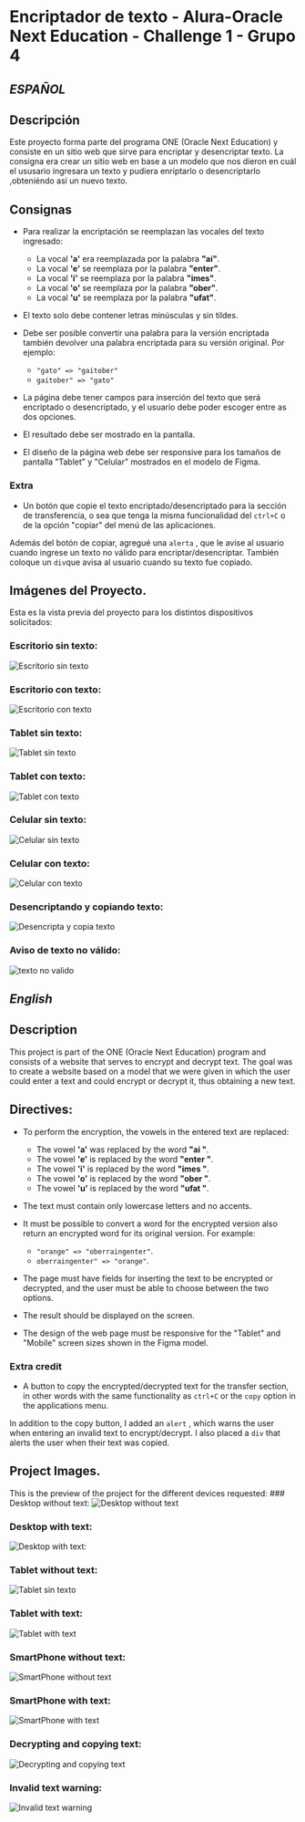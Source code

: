 # Encriptador de texto - Alura-Oracle Next Education - Challenge 1 - Grupo 4
## _*_ESPAÑOL_*_
  ## Descripción

  Este proyecto forma parte del programa ONE (Oracle Next Education) y consiste en un sitio web que sirve para encriptar y desencriptar texto. La consigna era crear un sitio web en base a un modelo que nos dieron en cuál el ususario ingresara un texto y pudiera enriptarlo o desencriptarlo ,obteniéndo así un nuevo texto. 

  ## Consignas

  + Para realizar la encriptación se reemplazan las vocales del texto ingresado:
    - La vocal **'a'** era reemplazada por la palabra **"ai"**.
    - La vocal **'e'** se reemplaza por la palabra **"enter"**.
    - La vocal **'i'** se reemplaza por la palabra **"imes"**.
    - La vocal **'o'** se reemplaza por la palabra **"ober"**.
    - La vocal **'u'** se reemplaza por la palabra **"ufat"**.

  + El texto solo debe contener letras minúsculas y sin tildes.
  + Debe ser posible convertir una palabra para la versión encriptada también devolver una palabra encriptada para su versión original. Por ejemplo:
    - `"gato" => "gaitober"`
    - `gaitober" => "gato"`
  +  La página debe tener campos para inserción del texto que será encriptado o desencriptado, y el usuario debe poder escoger entre as dos opciones.
  + El resultado debe ser mostrado en la pantalla.
  + El diseño de la página web debe ser responsive para los tamaños de pantalla "Tablet" y "Celular" mostrados en el modelo de Figma.
  
  ### Extra
   - Un botón que copie el texto encriptado/desencriptado para la sección de transferencia, o sea que tenga la misma funcionalidad del `ctrl+C` o de la opción "copiar" del menú de las aplicaciones.
   
   Además del botón de copiar, agregué una `alerta` , que le avise al usuario cuando ingrese un texto no válido para encriptar/desencriptar. También coloque un `div`que avisa al usuario cuando su texto fue copiado.
   
  ## Imágenes del Proyecto.
  
  Esta es la vista previa del proyecto para los distintos dispositivos solicitados:
  
  ### Escritorio sin texto:
  ![Escritorio sin texto](https://lh3.googleusercontent.com/pw/AL9nZEXM4Z4t6ExsmcSFzmBtWEp34PxYIJaOtWRzhMYsNPjd9ZWKrz6UQNwUuSKmZ87iLosEu4XCGeD938ErHjRMCL9qHVG-KGnFIZXx9MWSpnhGGRPTlFkiygbMA_rM8IPRbVhusVvHFV7Ck3-PoSG4lDFb=w1898-h973-no?authuser=0)
  ### Escritorio con texto:
  ![Escritorio con texto](https://lh3.googleusercontent.com/pw/AL9nZEX37HzMJRhX4T0PzVIXr3w-OwCISOuUf-QmnBk3enMAOHZQ68oGxlSXOpWbIuWFwU9zIyvShJjplWhIoDSqhVkrjv71hvhlUWBxTNQb0QBduGx7QtKhggj-pRtx1OitGQPDPT-yysPgaL86IktMPsfi=w1899-h973-no?authuser=0)
  ### Tablet sin texto:
  ![Tablet sin texto](https://lh3.googleusercontent.com/pw/AL9nZEV4kTKhC6AfmITMuAAscMf5mucFF-AsD6xQ5j8wdA6GFI0wEd0E2UxONNsBrtjUo-NF6ixytjXFXnegtjWrzBoRJNZ80p33vLAMiZk6dy_jHKZzLJf79ihEwGeiPbImF0OHCOabsh4PlAeFHU7oY_yH=w381-h584-no?authuser=0)
  ### Tablet con texto:
  ![Tablet con texto](https://lh3.googleusercontent.com/pw/AL9nZEV5KZBx9cvVMdlrtheJrsvfJupf1x59GkiNIGYInZESuHqHVkuzgnbjRFxIV1D1ifKxNCKELg1jrkWbrtgvA74rKrtFovP-cPd7PvBNHF6LRziWLdoqN66-6nOtIADsYeYPVGCvUaPSpz9OU-QMHrZP=w384-h675-no?authuser=0)
  ### Celular sin texto:
  ![Celular sin texto](https://lh3.googleusercontent.com/pw/AL9nZEU-6jf9fjL4JU0O6jQrQVJEYiLrSQUeMqdOpW7v3w-xMswamg5UEW63XkmlOClaMboT5FwjD9BX0HCkJ_p_lyEZbl1Me6OvVS_4sY1Kx81YKWp1jTmW0yfoCxI5S_ixpSsACuvrdIyhpYx5F9uMZooN=w344-h851-no?authuser=0)
  ### Celular con texto:
  ![Celular con texto](https://lh3.googleusercontent.com/pw/AL9nZEVcqPKm92EGZGQUzSTm5cl1Xituvl7Zh-HKeCpK3de1c-zfKEvVv6fKRuCkrSVw-ZgzEjruOWJw-CBuJ4-xNMyEpTmvfEQpcbK7ASaDCg5mfcp8R3Cln6KzcYc4K1xAx5z2AGH3hRVCT_NqyHsPttj8=w279-h852-no?authuser=0)
  
  ### Desencriptando y copiando texto:
  ![Desencripta y copia texto](https://lh3.googleusercontent.com/pw/AL9nZEUb9KyspUz8Ut_txvGUwnLLE9_ChWRbN2vh32Y8PxLcVUnJwNgkxsIEYee04BhCJ9Wb6ckgT4t26ZugwrNXOc3wve3a-0ZsSTw_ruxVJ7TMxz62XH6wh8UcvQzq6dBM0w0eXcv8_adAE3_6yAa0tm8S=w1900-h967-no?authuser=0)
  
  ### Aviso de texto no válido:
  ![texto no valido](https://lh3.googleusercontent.com/pw/AL9nZEVSsC6cBjkjsmx_hxfZUkqTQRfczKabdI0Y_PV9q2ZlU7hBDwbk3ZRU7goaPyGaZRnPDfgxbhMXgnca4LE0UFiXRUhbi22DUgzqdQZSi3O_7BrvcDB3EwMiUWSJ2gP-iAI1ilNr4KejsmD7t9J_AvJa=w1888-h973-no?authuser=0)
  

## _*_English_*_
  ## Description

  This project is part of the ONE (Oracle Next Education) program and consists of a website that serves to encrypt and decrypt text. The goal was to create a website based on a model that we were given in which the user could enter a text and could encrypt or decrypt it, thus obtaining a new text. 

  ## Directives:

  + To perform the encryption, the vowels in the entered text are replaced:
    - The vowel **'a'** was replaced by the word **"ai "**.
    - The vowel **'e'** is replaced by the word **"enter "**.
    - The vowel **'i'** is replaced by the word **"imes "**.
    - The vowel **'o'** is replaced by the word **"ober "**.
    - The vowel **'u'** is replaced by the word **"ufat "**.

  + The text must contain only lowercase letters and no accents.
  + It must be possible to convert a word for the encrypted version also return an encrypted word for its original version. For example:
    - `"orange" => "oberraingenter"`.
    - `oberraingenter" => "orange"`.
  + The page must have fields for inserting the text to be encrypted or decrypted, and the user must be able to choose between the two options.
  + The result should be displayed on the screen.
  + The design of the web page must be responsive for the "Tablet" and "Mobile" screen sizes shown in the Figma model.
  
  ### Extra credit
   - A button to copy the encrypted/decrypted text for the transfer section, in other words with the same functionality as `ctrl+C` or the `copy` option in the applications menu.
   
   In addition to the copy button, I added an `alert` , which warns the user when entering an invalid text to encrypt/decrypt. I also placed a `div` that alerts the user when their text was copied.
   
  ## Project Images.
  
  This is the preview of the project for the different devices requested:
    ### Desktop without text:
  ![Desktop without text](https://lh3.googleusercontent.com/pw/AL9nZEXM4Z4t6ExsmcSFzmBtWEp34PxYIJaOtWRzhMYsNPjd9ZWKrz6UQNwUuSKmZ87iLosEu4XCGeD938ErHjRMCL9qHVG-KGnFIZXx9MWSpnhGGRPTlFkiygbMA_rM8IPRbVhusVvHFV7Ck3-PoSG4lDFb=w1898-h973-no?authuser=0)
  ### Desktop with text:
  ![Desktop with text:](https://lh3.googleusercontent.com/pw/AL9nZEX37HzMJRhX4T0PzVIXr3w-OwCISOuUf-QmnBk3enMAOHZQ68oGxlSXOpWbIuWFwU9zIyvShJjplWhIoDSqhVkrjv71hvhlUWBxTNQb0QBduGx7QtKhggj-pRtx1OitGQPDPT-yysPgaL86IktMPsfi=w1899-h973-no?authuser=0)
  ### Tablet without text:
  ![Tablet sin texto](https://lh3.googleusercontent.com/pw/AL9nZEV4kTKhC6AfmITMuAAscMf5mucFF-AsD6xQ5j8wdA6GFI0wEd0E2UxONNsBrtjUo-NF6ixytjXFXnegtjWrzBoRJNZ80p33vLAMiZk6dy_jHKZzLJf79ihEwGeiPbImF0OHCOabsh4PlAeFHU7oY_yH=w381-h584-no?authuser=0)
  ### Tablet with text:
  ![Tablet with text](https://lh3.googleusercontent.com/pw/AL9nZEV5KZBx9cvVMdlrtheJrsvfJupf1x59GkiNIGYInZESuHqHVkuzgnbjRFxIV1D1ifKxNCKELg1jrkWbrtgvA74rKrtFovP-cPd7PvBNHF6LRziWLdoqN66-6nOtIADsYeYPVGCvUaPSpz9OU-QMHrZP=w384-h675-no?authuser=0)
  ### SmartPhone without text:
  ![SmartPhone without text](https://lh3.googleusercontent.com/pw/AL9nZEU-6jf9fjL4JU0O6jQrQVJEYiLrSQUeMqdOpW7v3w-xMswamg5UEW63XkmlOClaMboT5FwjD9BX0HCkJ_p_lyEZbl1Me6OvVS_4sY1Kx81YKWp1jTmW0yfoCxI5S_ixpSsACuvrdIyhpYx5F9uMZooN=w344-h851-no?authuser=0)
  ### SmartPhone with text:
  ![SmartPhone with text](https://lh3.googleusercontent.com/pw/AL9nZEVcqPKm92EGZGQUzSTm5cl1Xituvl7Zh-HKeCpK3de1c-zfKEvVv6fKRuCkrSVw-ZgzEjruOWJw-CBuJ4-xNMyEpTmvfEQpcbK7ASaDCg5mfcp8R3Cln6KzcYc4K1xAx5z2AGH3hRVCT_NqyHsPttj8=w279-h852-no?authuser=0)
  
  ### Decrypting and copying text:
  ![Decrypting and copying text](https://lh3.googleusercontent.com/pw/AL9nZEUb9KyspUz8Ut_txvGUwnLLE9_ChWRbN2vh32Y8PxLcVUnJwNgkxsIEYee04BhCJ9Wb6ckgT4t26ZugwrNXOc3wve3a-0ZsSTw_ruxVJ7TMxz62XH6wh8UcvQzq6dBM0w0eXcv8_adAE3_6yAa0tm8S=w1900-h967-no?authuser=0)
  
  ### Invalid text warning:
  ![Invalid text warning](https://lh3.googleusercontent.com/pw/AL9nZEVSsC6cBjkjsmx_hxfZUkqTQRfczKabdI0Y_PV9q2ZlU7hBDwbk3ZRU7goaPyGaZRnPDfgxbhMXgnca4LE0UFiXRUhbi22DUgzqdQZSi3O_7BrvcDB3EwMiUWSJ2gP-iAI1ilNr4KejsmD7t9J_AvJa=w1888-h973-no?authuser=0)

